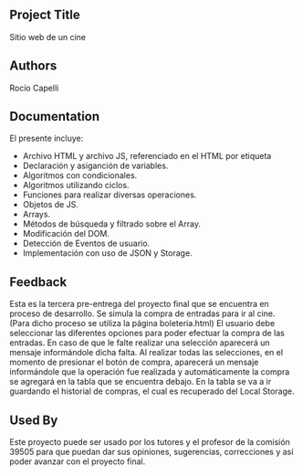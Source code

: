 
## Project Title

Sitio web de un cine


## Authors

Rocío Capelli


## Documentation

El presente incluye:
* Archivo HTML y archivo JS, referenciado en el HTML por etiqueta <script src="js/main-boleteria.js"></script>
* Declaración y asiganción de variables.
* Algoritmos con condicionales.
* Algoritmos utilizando ciclos.
* Funciones para realizar diversas operaciones.
* Objetos de JS.
* Arrays.
* Métodos de búsqueda y filtrado sobre el Array.
* Modificación del DOM.
* Detección de Eventos de usuario.
* Implementación con uso de JSON y Storage.


## Feedback

Esta es la tercera pre-entrega del proyecto final que se encuentra en proceso de desarrollo.
Se simula la compra de entradas para ir al cine. (Para dicho proceso se utiliza la página boleteria.html)
El usuario debe seleccionar las diferentes opciones para poder efectuar la compra de las entradas.
En caso de que le falte realizar una selección aparecerá un mensaje informándole dicha falta.
Al realizar todas las selecciones, en el momento de presionar el botón de compra, aparecerá un mensaje informándole que la operación fue realizada y automáticamente la compra se agregará en la tabla que se encuentra debajo.
En la tabla se va a ir guardando el historial de compras, el cual es recuperado del Local Storage.


## Used By

Este proyecto puede ser usado por los tutores y el profesor de la comisión 39505 para que puedan dar sus opiniones, sugerencias, correcciones y así poder avanzar con el proyecto final.

